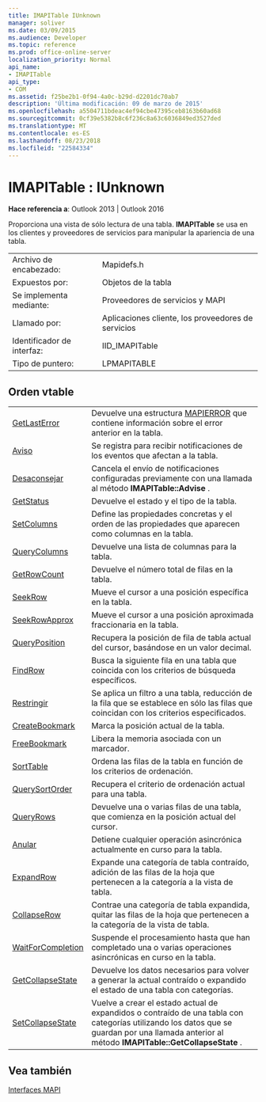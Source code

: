 ```yaml
---
title: IMAPITable IUnknown
manager: soliver
ms.date: 03/09/2015
ms.audience: Developer
ms.topic: reference
ms.prod: office-online-server
localization_priority: Normal
api_name:
- IMAPITable
api_type:
- COM
ms.assetid: f25be2b1-0f94-4a0c-b29d-d2201dc70ab7
description: 'Última modificación: 09 de marzo de 2015'
ms.openlocfilehash: a5504711bdeac4ef94cbe47395ceb8163b60ad68
ms.sourcegitcommit: 0cf39e5382b8c6f236c8a63c6036849ed3527ded
ms.translationtype: MT
ms.contentlocale: es-ES
ms.lasthandoff: 08/23/2018
ms.locfileid: "22584334"
---
```

# <a name="imapitable--iunknown"></a>IMAPITable : IUnknown

  
  
**Hace referencia a**: Outlook 2013 | Outlook 2016 
  
Proporciona una vista de sólo lectura de una tabla. **IMAPITable** se usa en los clientes y proveedores de servicios para manipular la apariencia de una tabla. 
  
|||
|:-----|:-----|
|Archivo de encabezado:  <br/> |Mapidefs.h  <br/> |
|Expuestos por:  <br/> |Objetos de la tabla  <br/> |
|Se implementa mediante:  <br/> |Proveedores de servicios y MAPI  <br/> |
|Llamado por:  <br/> |Aplicaciones cliente, los proveedores de servicios  <br/> |
|Identificador de interfaz:  <br/> |IID_IMAPITable  <br/> |
|Tipo de puntero:  <br/> |LPMAPITABLE  <br/> |
   
## <a name="vtable-order"></a>Orden vtable

|||
|:-----|:-----|
|[GetLastError](imapitable-getlasterror.md) <br/> |Devuelve una estructura [MAPIERROR](mapierror.md) que contiene información sobre el error anterior en la tabla.  <br/> |
|[Aviso](imapitable-advise.md) <br/> |Se registra para recibir notificaciones de los eventos que afectan a la tabla.  <br/> |
|[Desaconsejar](imapitable-unadvise.md) <br/> |Cancela el envío de notificaciones configuradas previamente con una llamada al método **IMAPITable::Advise** .  <br/> |
|[GetStatus](imapitable-getstatus.md) <br/> |Devuelve el estado y el tipo de la tabla.  <br/> |
|[SetColumns](imapitable-setcolumns.md) <br/> |Define las propiedades concretas y el orden de las propiedades que aparecen como columnas en la tabla.  <br/> |
|[QueryColumns](imapitable-querycolumns.md) <br/> |Devuelve una lista de columnas para la tabla.  <br/> |
|[GetRowCount](imapitable-getrowcount.md) <br/> |Devuelve el número total de filas en la tabla.  <br/> |
|[SeekRow](imapitable-seekrow.md) <br/> |Mueve el cursor a una posición específica en la tabla.  <br/> |
|[SeekRowApprox](imapitable-seekrowapprox.md) <br/> |Mueve el cursor a una posición aproximada fraccionaria en la tabla.  <br/> |
|[QueryPosition](imapitable-queryposition.md) <br/> |Recupera la posición de fila de tabla actual del cursor, basándose en un valor decimal.  <br/> |
|[FindRow](imapitable-findrow.md) <br/> |Busca la siguiente fila en una tabla que coincida con los criterios de búsqueda específicos.  <br/> |
|[Restringir](imapitable-restrict.md) <br/> |Se aplica un filtro a una tabla, reducción de la fila que se establece en sólo las filas que coincidan con los criterios especificados.  <br/> |
|[CreateBookmark](imapitable-createbookmark.md) <br/> |Marca la posición actual de la tabla.  <br/> |
|[FreeBookmark](imapitable-freebookmark.md) <br/> |Libera la memoria asociada con un marcador.  <br/> |
|[SortTable](imapitable-sorttable.md) <br/> |Ordena las filas de la tabla en función de los criterios de ordenación.  <br/> |
|[QuerySortOrder](imapitable-querysortorder.md) <br/> |Recupera el criterio de ordenación actual para una tabla.  <br/> |
|[QueryRows](imapitable-queryrows.md) <br/> |Devuelve una o varias filas de una tabla, que comienza en la posición actual del cursor.  <br/> |
|[Anular](imapitable-abort.md) <br/> |Detiene cualquier operación asincrónica actualmente en curso para la tabla.  <br/> |
|[ExpandRow](imapitable-expandrow.md) <br/> |Expande una categoría de tabla contraído, adición de las filas de la hoja que pertenecen a la categoría a la vista de tabla.  <br/> |
|[CollapseRow](imapitable-collapserow.md) <br/> |Contrae una categoría de tabla expandida, quitar las filas de la hoja que pertenecen a la categoría de la vista de tabla.  <br/> |
|[WaitForCompletion](imapitable-waitforcompletion.md) <br/> |Suspende el procesamiento hasta que han completado una o varias operaciones asincrónicas en curso en la tabla.  <br/> |
|[GetCollapseState](imapitable-getcollapsestate.md) <br/> |Devuelve los datos necesarios para volver a generar la actual contraído o expandido el estado de una tabla con categorías.  <br/> |
|[SetCollapseState](imapitable-setcollapsestate.md) <br/> |Vuelve a crear el estado actual de expandidos o contraído de una tabla con categorías utilizando los datos que se guardan por una llamada anterior al método **IMAPITable::GetCollapseState** .  <br/> |
   
## <a name="see-also"></a>Vea también



[Interfaces MAPI](mapi-interfaces.md)

